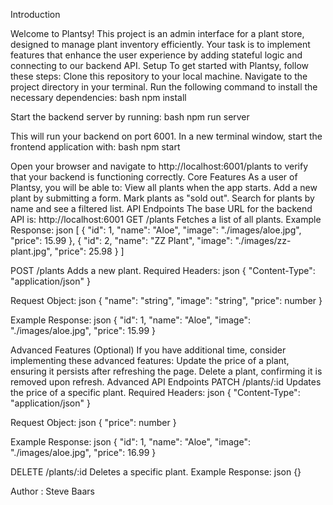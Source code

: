 Introduction

Welcome to Plantsy! This project is an admin interface for a plant store, designed to manage plant inventory efficiently. Your task is to implement features that enhance the user experience by adding stateful logic and connecting to our backend API.
Setup
To get started with Plantsy, follow these steps:
Clone this repository to your local machine.
Navigate to the project directory in your terminal.
Run the following command to install the necessary dependencies:
bash
npm install

Start the backend server by running:
bash
npm run server

This will run your backend on port 6001.
In a new terminal window, start the frontend application with:
bash
npm start

Open your browser and navigate to http://localhost:6001/plants to verify that your backend is functioning correctly.
Core Features
As a user of Plantsy, you will be able to:
View all plants when the app starts.
Add a new plant by submitting a form.
Mark plants as "sold out".
Search for plants by name and see a filtered list.
API Endpoints
The base URL for the backend API is: http://localhost:6001
GET /plants
Fetches a list of all plants.
Example Response:
json
[
  {
    "id": 1,
    "name": "Aloe",
    "image": "./images/aloe.jpg",
    "price": 15.99
  },
  {
    "id": 2,
    "name": "ZZ Plant",
    "image": "./images/zz-plant.jpg",
    "price": 25.98
  }
]

POST /plants
Adds a new plant.
Required Headers:
json
{
  "Content-Type": "application/json"
}

Request Object:
json
{
  "name": "string",
  "image": "string",
  "price": number
}

Example Response:
json
{
  "id": 1,
  "name": "Aloe",
  "image": "./images/aloe.jpg",
  "price": 15.99
}

Advanced Features (Optional)
If you have additional time, consider implementing these advanced features:
Update the price of a plant, ensuring it persists after refreshing the page.
Delete a plant, confirming it is removed upon refresh.
Advanced API Endpoints
PATCH /plants/:id
Updates the price of a specific plant.
Required Headers:
json
{
  "Content-Type": "application/json"
}

Request Object:
json
{
  "price": number
}

Example Response:
json
{
  "id": 1,
  "name": "Aloe",
  "image": "./images/aloe.jpg",
  "price": 16.99
}

DELETE /plants/:id
Deletes a specific plant.
Example Response:
json
{}

Author : Steve Baars